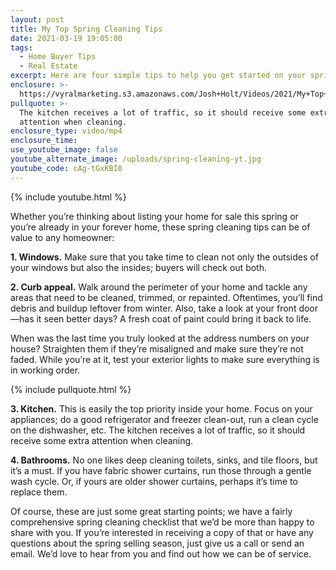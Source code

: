```yaml
---
layout: post
title: My Top Spring Cleaning Tips
date: 2021-03-19 19:05:00
tags:
  - Home Buyer Tips
  - Real Estate
excerpt: Here are four simple tips to help you get started on your spring cleaning.
enclosure: >-
  https://vyralmarketing.s3.amazonaws.com/Josh+Holt/Videos/2021/My+Top+Spring+Cleaning+Tips.mp4
pullquote: >-
  The kitchen receives a lot of traffic, so it should receive some extra
  attention when cleaning.
enclosure_type: video/mp4
enclosure_time:
use_youtube_image: false
youtube_alternate_image: /uploads/spring-cleaning-yt.jpg
youtube_code: cAg-tGxKBI0
---
```

{% include youtube.html %}

Whether you’re thinking about listing your home for sale this spring or you’re already in your forever home, these spring cleaning tips can be of value to any homeowner:&nbsp;

**1\. Windows.** Make sure that you take time to clean not only the outsides of your windows but also the insides; buyers will check out both.&nbsp;

**2\. Curb appeal.** Walk around the perimeter of your home and tackle any areas that need to be cleaned, trimmed, or repainted. Oftentimes, you’ll find debris and buildup leftover from winter. Also, take a look at your front door—has it seen better days? A fresh coat of paint could bring it back to life.&nbsp;

When was the last time you truly looked at the address numbers on your house? Straighten them if they’re misaligned and make sure they’re not faded. While you’re at it, test your exterior lights to make sure everything is in working order.&nbsp;

{% include pullquote.html %}

**3\. Kitchen.** This is easily the top priority inside your home. Focus on your appliances; do a good refrigerator and freezer clean-out, run a clean cycle on the dishwasher, etc. The kitchen receives a lot of traffic, so it should receive some extra attention when cleaning.&nbsp;

**4\. Bathrooms.** No one likes deep cleaning toilets, sinks, and tile floors, but it’s a must. If you have fabric shower curtains, run those through a gentle wash cycle. Or, if yours are older shower curtains, perhaps it’s time to replace them.&nbsp;

Of course, these are just some great starting points; we have a fairly comprehensive spring cleaning checklist that we’d be more than happy to share with you. If you’re interested in receiving a copy of that or have any questions about the spring selling season, just give us a call or send an email. We’d love to hear from you and find out how we can be of service.
